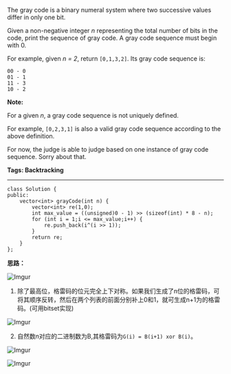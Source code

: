 The gray code is a binary numeral system where two successive values differ in only one bit.

Given a non-negative integer *n* representing the total number of bits in the code, print the sequence of gray code. A gray code sequence must begin with 0.

For example, given *n = 2*, return `[0,1,3,2]`. Its gray code sequence is:

	00 - 0
	01 - 1
	11 - 3
	10 - 2

**Note:**

For a given *n*, a gray code sequence is not uniquely defined.

For example, `[0,2,3,1]` is also a valid gray code sequence according to the above definition.

For now, the judge is able to judge based on one instance of gray code sequence. Sorry about that.

**Tags: Backtracking**

----

	class Solution {
	public:
		vector<int> grayCode(int n) {
			vector<int> re(1,0);
			int max_value = ((unsigned)0 - 1) >> (sizeof(int) * 8 - n);
			for (int i = 1;i <= max_value;i++) {
				re.push_back(i^(i >> 1));
			}
			return re;
		}
	};

**思路：**

![Imgur](http://i.imgur.com/hrP3EJL.png)

1. 除了最高位，格雷码的位元完全上下对称。如果我们生成了n位的格雷码，可将其顺序反转，然后在两个列表的前面分别补上0和1，就可生成n+1为的格雷码。(可用bitset实现)

![Imgur](http://i.imgur.com/GKwzezO.png)

2. 自然数*n*对应的二进制数为B,其格雷码为`G(i) = B(i+1) xor B(i)`。

![Imgur](http://i.imgur.com/c0cmJwC.png)

![Imgur](http://i.imgur.com/M6XoTR0.png)

